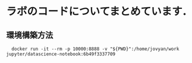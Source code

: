 # ラボのコードについてまとめています．

## 環境構築方法

```shell
  docker run -it --rm -p 10000:8888 -v "${PWD}":/home/jovyan/work jupyter/datascience-notebook:6b49f3337709
```
